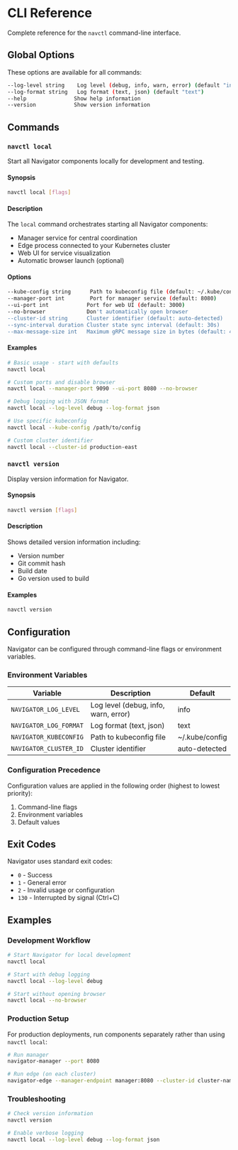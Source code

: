 # CLI Reference

Complete reference for the `navctl` command-line interface.

## Global Options

These options are available for all commands:

```bash
--log-level string    Log level (debug, info, warn, error) (default "info")
--log-format string   Log format (text, json) (default "text")
--help               Show help information
--version            Show version information
```

## Commands

### `navctl local`

Start all Navigator components locally for development and testing.

#### Synopsis

```bash
navctl local [flags]
```

#### Description

The `local` command orchestrates starting all Navigator components:
- Manager service for central coordination
- Edge process connected to your Kubernetes cluster
- Web UI for service visualization
- Automatic browser launch (optional)

#### Options

```bash
--kube-config string      Path to kubeconfig file (default: ~/.kube/config)
--manager-port int        Port for manager service (default: 8080)
--ui-port int            Port for web UI (default: 3000)
--no-browser             Don't automatically open browser
--cluster-id string      Cluster identifier (default: auto-detected)
--sync-interval duration Cluster state sync interval (default: 30s)
--max-message-size int   Maximum gRPC message size in bytes (default: 4194304)
```

#### Examples

```bash
# Basic usage - start with defaults
navctl local

# Custom ports and disable browser
navctl local --manager-port 9090 --ui-port 8080 --no-browser

# Debug logging with JSON format
navctl local --log-level debug --log-format json

# Use specific kubeconfig
navctl local --kube-config /path/to/config

# Custom cluster identifier
navctl local --cluster-id production-east
```

### `navctl version`

Display version information for Navigator.

#### Synopsis

```bash
navctl version [flags]
```

#### Description

Shows detailed version information including:
- Version number
- Git commit hash
- Build date
- Go version used to build

#### Examples

```bash
navctl version
```

## Configuration

Navigator can be configured through command-line flags or environment variables.

### Environment Variables

| Variable | Description | Default |
|----------|-------------|---------|
| `NAVIGATOR_LOG_LEVEL` | Log level (debug, info, warn, error) | info |
| `NAVIGATOR_LOG_FORMAT` | Log format (text, json) | text |
| `NAVIGATOR_KUBECONFIG` | Path to kubeconfig file | ~/.kube/config |
| `NAVIGATOR_CLUSTER_ID` | Cluster identifier | auto-detected |

### Configuration Precedence

Configuration values are applied in the following order (highest to lowest priority):
1. Command-line flags
2. Environment variables
3. Default values

## Exit Codes

Navigator uses standard exit codes:

- `0` - Success
- `1` - General error
- `2` - Invalid usage or configuration
- `130` - Interrupted by signal (Ctrl+C)

## Examples

### Development Workflow

```bash
# Start Navigator for local development
navctl local

# Start with debug logging
navctl local --log-level debug

# Start without opening browser
navctl local --no-browser
```

### Production Setup

For production deployments, run components separately rather than using `navctl local`:

```bash
# Run manager
navigator-manager --port 8080

# Run edge (on each cluster)
navigator-edge --manager-endpoint manager:8080 --cluster-id cluster-name
```

### Troubleshooting

```bash
# Check version information
navctl version

# Enable verbose logging
navctl local --log-level debug --log-format json
```